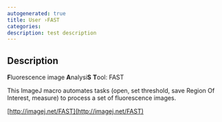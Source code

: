 ```yaml
---
autogenerated: true
title: User ›FAST
categories: 
description: test description
---
```


Description
-----------

**F**luorescence image **A**nalysi**S** **T**ool: FAST

This ImageJ macro automates tasks (open, set threshold, save Region Of Interest, measure) to process a set of fluorescence images.

[http://imagej.net/FAST](http://imagej.net/FAST)
